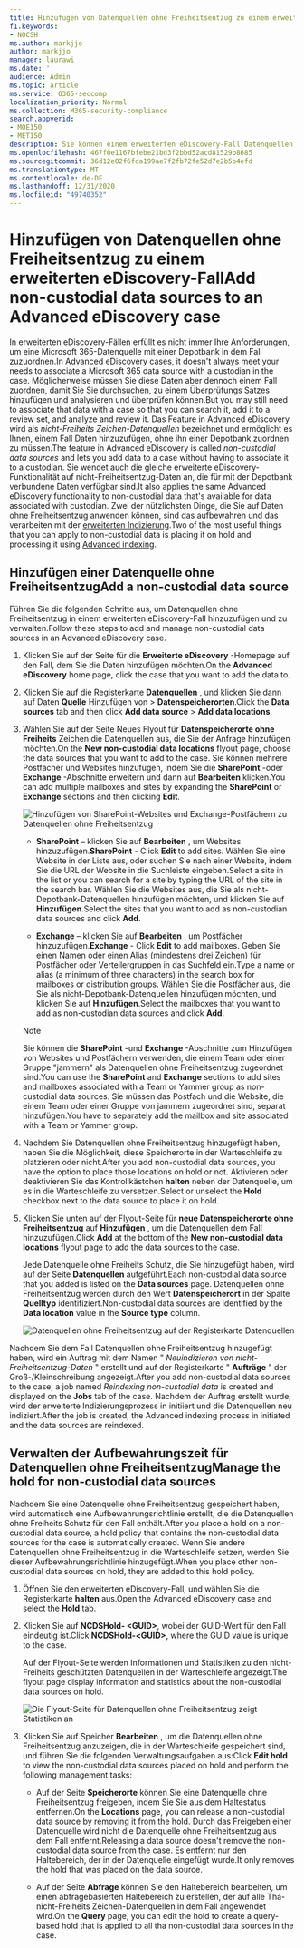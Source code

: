 ```yaml
---
title: Hinzufügen von Datenquellen ohne Freiheitsentzug zu einem erweiterten eDiscovery-Fall
f1.keywords:
- NOCSH
ms.author: markjjo
author: markjjo
manager: laurawi
ms.date: ''
audience: Admin
ms.topic: article
ms.service: O365-seccomp
localization_priority: Normal
ms.collection: M365-security-compliance
search.appverid:
- MOE150
- MET150
description: Sie können einem erweiterten eDiscovery-Fall Datenquellen ohne Freiheitsentzug hinzufügen und die Datenquelle aufbewahren. Datenquellen ohne Freiheitsentzug werden neu indiziert, sodass alle Inhalte, die als teilweise indiziert markiert wurden, neu verarbeitet werden, damit Sie vollständig und schnell durchsuchbar sind.
ms.openlocfilehash: 467f0e1167bfebe21bd3f2bbd52acd81529b8685
ms.sourcegitcommit: 36d12e02f6fda199ae7f2fb72fe52d7e2b5b4efd
ms.translationtype: MT
ms.contentlocale: de-DE
ms.lasthandoff: 12/31/2020
ms.locfileid: "49740352"
---
```

# <a name="add-non-custodial-data-sources-to-an-advanced-ediscovery-case"></a><span data-ttu-id="df4e8-104">Hinzufügen von Datenquellen ohne Freiheitsentzug zu einem erweiterten eDiscovery-Fall</span><span class="sxs-lookup"><span data-stu-id="df4e8-104">Add non-custodial data sources to an Advanced eDiscovery case</span></span>

<span data-ttu-id="df4e8-105">In erweiterten eDiscovery-Fällen erfüllt es nicht immer Ihre Anforderungen, um eine Microsoft 365-Datenquelle mit einer Depotbank in dem Fall zuzuordnen.</span><span class="sxs-lookup"><span data-stu-id="df4e8-105">In Advanced eDiscovery cases, it doesn't always meet your needs to associate a Microsoft 365 data source with a custodian in the case.</span></span> <span data-ttu-id="df4e8-106">Möglicherweise müssen Sie diese Daten aber dennoch einem Fall zuordnen, damit Sie Sie durchsuchen, zu einem Überprüfungs Satzes hinzufügen und analysieren und überprüfen können.</span><span class="sxs-lookup"><span data-stu-id="df4e8-106">But you may still need to associate that data with a case so that you can search it, add it to a review set, and analyze and review it.</span></span> <span data-ttu-id="df4e8-107">Das Feature in Advanced eDiscovery wird als *nicht-Freiheits Zeichen-Datenquellen* bezeichnet und ermöglicht es Ihnen, einem Fall Daten hinzuzufügen, ohne ihn einer Depotbank zuordnen zu müssen.</span><span class="sxs-lookup"><span data-stu-id="df4e8-107">The feature in Advanced eDiscovery is called *non-custodial data sources* and lets you add data to a case without having to associate it to a custodian.</span></span> <span data-ttu-id="df4e8-108">Sie wendet auch die gleiche erweiterte eDiscovery-Funktionalität auf nicht-Freiheitsentzug-Daten an, die für mit der Depotbank verbundene Daten verfügbar sind.</span><span class="sxs-lookup"><span data-stu-id="df4e8-108">It also applies the same Advanced eDiscovery functionality to non-custodial data that's available for data associated with custodian.</span></span> <span data-ttu-id="df4e8-109">Zwei der nützlichsten Dinge, die Sie auf Daten ohne Freiheitsentzug anwenden können, sind das aufbewahren und das verarbeiten mit der [erweiterten Indizierung](indexing-custodian-data.md).</span><span class="sxs-lookup"><span data-stu-id="df4e8-109">Two of the most useful things that you can apply to non-custodial data is placing it on hold and processing it using [Advanced indexing](indexing-custodian-data.md).</span></span>

## <a name="add-a-non-custodial-data-source"></a><span data-ttu-id="df4e8-110">Hinzufügen einer Datenquelle ohne Freiheitsentzug</span><span class="sxs-lookup"><span data-stu-id="df4e8-110">Add a non-custodial data source</span></span>

<span data-ttu-id="df4e8-111">Führen Sie die folgenden Schritte aus, um Datenquellen ohne Freiheitsentzug in einem erweiterten eDiscovery-Fall hinzuzufügen und zu verwalten.</span><span class="sxs-lookup"><span data-stu-id="df4e8-111">Follow these steps to add and manage non-custodial data sources in an Advanced eDiscovery case.</span></span>

1. <span data-ttu-id="df4e8-112">Klicken Sie auf der Seite für die **Erweiterte eDiscovery** -Homepage auf den Fall, dem Sie die Daten hinzufügen möchten.</span><span class="sxs-lookup"><span data-stu-id="df4e8-112">On the **Advanced eDiscovery** home page, click the case that you want to add the data to.</span></span>

2. <span data-ttu-id="df4e8-113">Klicken Sie auf die Registerkarte **Datenquellen** , und klicken Sie dann auf Daten **Quelle** Hinzufügen von  >  **Datenspeicherorten**.</span><span class="sxs-lookup"><span data-stu-id="df4e8-113">Click the **Data sources** tab and then click **Add data source** > **Add data locations**.</span></span>

3. <span data-ttu-id="df4e8-114">Wählen Sie auf der Seite Neues Flyout für **Datenspeicherorte ohne Freiheits** Zeichen die Datenquellen aus, die Sie der Anfrage hinzufügen möchten.</span><span class="sxs-lookup"><span data-stu-id="df4e8-114">On the **New non-custodial data locations** flyout page, choose the data sources that you want to add to the case.</span></span> <span data-ttu-id="df4e8-115">Sie können mehrere Postfächer und Websites hinzufügen, indem Sie die **SharePoint** -oder **Exchange** -Abschnitte erweitern und dann auf **Bearbeiten** klicken.</span><span class="sxs-lookup"><span data-stu-id="df4e8-115">You can add multiple mailboxes and sites by expanding the **SharePoint** or **Exchange** sections and then clicking **Edit**.</span></span>

   ![Hinzufügen von SharePoint-Websites und Exchange-Postfächern zu Datenquellen ohne Freiheitsentzug](../media/NonCustodialDataSources1.png)

   - <span data-ttu-id="df4e8-117">**SharePoint** – klicken Sie auf **Bearbeiten** , um Websites hinzuzufügen.</span><span class="sxs-lookup"><span data-stu-id="df4e8-117">**SharePoint** - Click **Edit** to add sites.</span></span> <span data-ttu-id="df4e8-118">Wählen Sie eine Website in der Liste aus, oder suchen Sie nach einer Website, indem Sie die URL der Website in die Suchleiste eingeben.</span><span class="sxs-lookup"><span data-stu-id="df4e8-118">Select a site in the list or you can search for a site by typing the URL of the site in the search bar.</span></span> <span data-ttu-id="df4e8-119">Wählen Sie die Websites aus, die Sie als nicht-Depotbank-Datenquellen hinzufügen möchten, und klicken Sie auf **Hinzufügen**.</span><span class="sxs-lookup"><span data-stu-id="df4e8-119">Select the sites that you want to add as non-custodian data sources and click **Add**.</span></span>

   - <span data-ttu-id="df4e8-120">**Exchange** – klicken Sie auf **Bearbeiten** , um Postfächer hinzuzufügen.</span><span class="sxs-lookup"><span data-stu-id="df4e8-120">**Exchange** - Click **Edit** to add mailboxes.</span></span> <span data-ttu-id="df4e8-121">Geben Sie einen Namen oder einen Alias (mindestens drei Zeichen) für Postfächer oder Verteilergruppen in das Suchfeld ein.</span><span class="sxs-lookup"><span data-stu-id="df4e8-121">Type a name or alias (a minimum of three characters) in the search box for mailboxes or distribution groups.</span></span> <span data-ttu-id="df4e8-122">Wählen Sie die Postfächer aus, die Sie als nicht-Depotbank-Datenquellen hinzufügen möchten, und klicken Sie auf **Hinzufügen**.</span><span class="sxs-lookup"><span data-stu-id="df4e8-122">Select the mailboxes that you want to add as non-custodian data sources and click **Add**.</span></span>

   > [!NOTE]
   > <span data-ttu-id="df4e8-123">Sie können die **SharePoint** -und **Exchange** -Abschnitte zum Hinzufügen von Websites und Postfächern verwenden, die einem Team oder einer Gruppe "jammern" als Datenquellen ohne Freiheitsentzug zugeordnet sind.</span><span class="sxs-lookup"><span data-stu-id="df4e8-123">You can use the **SharePoint** and **Exchange** sections to add sites and mailboxes associated with a Team or Yammer group as non-custodial data sources.</span></span> <span data-ttu-id="df4e8-124">Sie müssen das Postfach und die Website, die einem Team oder einer Gruppe von jammern zugeordnet sind, separat hinzufügen.</span><span class="sxs-lookup"><span data-stu-id="df4e8-124">You have to separately add the mailbox and site associated with a Team or Yammer group.</span></span>

4. <span data-ttu-id="df4e8-125">Nachdem Sie Datenquellen ohne Freiheitsentzug hinzugefügt haben, haben Sie die Möglichkeit, diese Speicherorte in der Warteschleife zu platzieren oder nicht.</span><span class="sxs-lookup"><span data-stu-id="df4e8-125">After you add non-custodial data sources, you have the option to place those locations on hold or not.</span></span> <span data-ttu-id="df4e8-126">Aktivieren oder deaktivieren Sie das Kontrollkästchen **halten** neben der Datenquelle, um es in die Warteschleife zu versetzen.</span><span class="sxs-lookup"><span data-stu-id="df4e8-126">Select or unselect the **Hold** checkbox next to the data source to place it on hold.</span></span>

5. <span data-ttu-id="df4e8-127">Klicken Sie unten auf der Flyout-Seite für **neue Datenspeicherorte ohne Freiheitsentzug** auf **Hinzufügen** , um die Datenquellen dem Fall hinzuzufügen.</span><span class="sxs-lookup"><span data-stu-id="df4e8-127">Click **Add** at the bottom of the **New non-custodial data locations** flyout page to add the data sources to the case.</span></span>

   <span data-ttu-id="df4e8-128">Jede Datenquelle ohne Freiheits Schutz, die Sie hinzugefügt haben, wird auf der Seite **Datenquellen** aufgeführt.</span><span class="sxs-lookup"><span data-stu-id="df4e8-128">Each non-custodial data source that you added is listed on the **Data sources** page.</span></span> <span data-ttu-id="df4e8-129">Datenquellen ohne Freiheitsentzug werden durch den Wert **Datenspeicherort** in der Spalte **Quelltyp** identifiziert.</span><span class="sxs-lookup"><span data-stu-id="df4e8-129">Non-custodial data sources are identified by the **Data location** value in the **Source type** column.</span></span>

   ![Datenquellen ohne Freiheitsentzug auf der Registerkarte Datenquellen](../media/NonCustodialDataSources2.png)

<span data-ttu-id="df4e8-131">Nachdem Sie dem Fall Datenquellen ohne Freiheitsentzug hinzugefügt haben, wird ein Auftrag mit dem Namen " *Neuindizieren von nicht-Freiheitsentzug-Daten* " erstellt und auf der Registerkarte " **Aufträge** " der Groß-/Kleinschreibung angezeigt.</span><span class="sxs-lookup"><span data-stu-id="df4e8-131">After you add non-custodial data sources to the case, a job named *Reindexing non-custodial data* is created and displayed on the **Jobs** tab of the case.</span></span> <span data-ttu-id="df4e8-132">Nachdem der Auftrag erstellt wurde, wird der erweiterte Indizierungsprozess in initiiert und die Datenquellen neu indiziert.</span><span class="sxs-lookup"><span data-stu-id="df4e8-132">After the job is created, the Advanced indexing process in initiated and the data sources are reindexed.</span></span>

## <a name="manage-the-hold-for-non-custodial-data-sources"></a><span data-ttu-id="df4e8-133">Verwalten der Aufbewahrungszeit für Datenquellen ohne Freiheitsentzug</span><span class="sxs-lookup"><span data-stu-id="df4e8-133">Manage the hold for non-custodial data sources</span></span>

<span data-ttu-id="df4e8-134">Nachdem Sie eine Datenquelle ohne Freiheitsentzug gespeichert haben, wird automatisch eine Aufbewahrungsrichtlinie erstellt, die die Datenquellen ohne Freiheits Schutz für den Fall enthält.</span><span class="sxs-lookup"><span data-stu-id="df4e8-134">After you place a hold on a non-custodial data source, a hold policy that contains the non-custodial data sources for the case is automatically created.</span></span> <span data-ttu-id="df4e8-135">Wenn Sie andere Datenquellen ohne Freiheitsentzug in die Warteschleife setzen, werden Sie dieser Aufbewahrungsrichtlinie hinzugefügt.</span><span class="sxs-lookup"><span data-stu-id="df4e8-135">When you place other non-custodial data sources on hold, they are added to this hold policy.</span></span>

1. <span data-ttu-id="df4e8-136">Öffnen Sie den erweiterten eDiscovery-Fall, und wählen Sie die Registerkarte **halten** aus.</span><span class="sxs-lookup"><span data-stu-id="df4e8-136">Open the Advanced eDiscovery case and select the **Hold** tab.</span></span>

2. <span data-ttu-id="df4e8-137">Klicken Sie auf **NCDSHold- \<GUID\>**, wobei der GUID-Wert für den Fall eindeutig ist.</span><span class="sxs-lookup"><span data-stu-id="df4e8-137">Click **NCDSHold-\<GUID\>**, where the GUID value is unique to the case.</span></span>

   <span data-ttu-id="df4e8-138">Auf der Flyout-Seite werden Informationen und Statistiken zu den nicht-Freiheits geschützten Datenquellen in der Warteschleife angezeigt.</span><span class="sxs-lookup"><span data-stu-id="df4e8-138">The flyout page display information and statistics about the non-custodial data sources on hold.</span></span>

   ![Die Flyout-Seite für Datenquellen ohne Freiheitsentzug zeigt Statistiken an](../media/NonCustodialDataSourcesHoldFlyout.png)

3. <span data-ttu-id="df4e8-140">Klicken Sie auf Speicher **Bearbeiten** , um die Datenquellen ohne Freiheitsentzug anzuzeigen, die in der Warteschleife gespeichert sind, und führen Sie die folgenden Verwaltungsaufgaben aus:</span><span class="sxs-lookup"><span data-stu-id="df4e8-140">Click **Edit hold** to view the non-custodial data sources placed on hold and perform the following management tasks:</span></span>

   - <span data-ttu-id="df4e8-141">Auf der Seite **Speicherorte** können Sie eine Datenquelle ohne Freiheitsentzug freigeben, indem Sie Sie aus dem Haltestatus entfernen.</span><span class="sxs-lookup"><span data-stu-id="df4e8-141">On the **Locations** page, you can release a non-custodial data source by removing it from the hold.</span></span> <span data-ttu-id="df4e8-142">Durch das Freigeben einer Datenquelle wird nicht die Datenquelle ohne Freiheitsentzug aus dem Fall entfernt.</span><span class="sxs-lookup"><span data-stu-id="df4e8-142">Releasing a data source doesn't remove the non-custodial data source from the case.</span></span> <span data-ttu-id="df4e8-143">Es entfernt nur den Haltebereich, der in der Datenquelle eingefügt wurde.</span><span class="sxs-lookup"><span data-stu-id="df4e8-143">It only removes the hold that was placed on the data source.</span></span>

   - <span data-ttu-id="df4e8-144">Auf der Seite **Abfrage** können Sie den Haltebereich bearbeiten, um einen abfragebasierten Haltebereich zu erstellen, der auf alle Tha-nicht-Freiheits Zeichen-Datenquellen in dem Fall angewendet wird.</span><span class="sxs-lookup"><span data-stu-id="df4e8-144">On the **Query** page, you can edit the hold to create a query-based hold that is applied to all tha non-custodial data sources in the case.</span></span>
